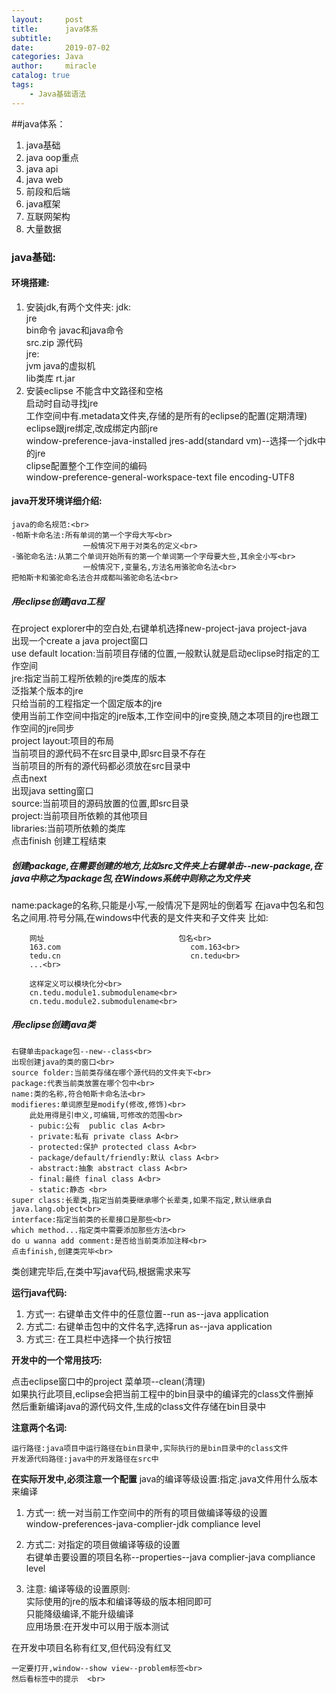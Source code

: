 ```yaml
---
layout:     post
title:      java体系
subtitle:   
date:       2019-07-02
categories: Java
author:     miracle
catalog: true
tags:
    - Java基础语法
---
```

##java体系：

1. java基础
2. java oop重点
3. java api
4. java web
5. 前段和后端
6. java框架
7. 互联网架构
8. 大量数据

### java基础:
#### 环境搭建:

1. 安装jdk,有两个文件夹: 
jdk:<br>
	jre<br>
	bin命令  javac和java命令<br>
	src.zip	源代码<br>
jre:<br>
	jvm java的虚拟机<br>
	lib类库	rt.jar<br>
2. 安装eclipse
	不能含中文路径和空格<br>
	启动时自动寻找jre<br>
	工作空间中有.metadata文件夹,存储的是所有的eclipse的配置(定期清理)<br>
	eclipse跟jre绑定,改成绑定内部jre<br>
		window-preference-java-installed jres-add(standard vm)--选择一个jdk中的jre<br>
	clipse配置整个工作空间的编码<br>
		window-preference-general-workspace-text file encoding-UTF8<br>
				
#### java开发环境详细介绍:

	java的命名规范:<br>
	-帕斯卡命名法:所有单词的第一个字母大写<br>
					一般情况下用于对类名的定义<br>
	-骆驼命名法:从第二个单词开始所有的第一个单词第一个字母要大些,其余全小写<br>
					一般情况下,变量名,方法名用骆驼命名法<br>
	把帕斯卡和骆驼命名法合并成都叫骆驼命名法<br>
	
##### 用eclipse创建java工程

在project explorer中的空白处,右键单机选择new-project-java project-java<br>
出现一个create a java project窗口<br>
use default location:当前项目存储的位置,一般默认就是启动eclipse时指定的工作空间<br>
jre:指定当前工程所依赖的jre类库的版本<br>
泛指某个版本的jre<br>
只给当前的工程指定一个固定版本的jre<br>
使用当前工作空间中指定的jre版本,工作空间中的jre变换,随之本项目的jre也跟工作空间的jre同步<br>
project layout:项目的布局<br>
	当前项目的源代码不在src目录中,即src目录不存在<br>
	当前项目的所有的源代码都必须放在src目录中<br>
点击next<br>
出现java setting窗口<br>
source:当前项目的源码放置的位置,即src目录<br>
project:当前项目所依赖的其他项目<br>
libraries:当前项所依赖的类库<br>
点击finish 创建工程结束<br>
				
##### 创建package,在需要创建的地方,比如src文件夹上右键单击--new-package,在java中称之为package包,在Windows系统中则称之为文件夹
name:package的名称,只能是小写,一般情况下是网址的倒着写
在java中包名和包名之间用.符号分隔,在windows中代表的是文件夹和子文件夹
比如:
	
		网址								包名<br>
		163.com                         	com.163<br>
		tedu.cn								cn.tedu<br>
		...<br>
		
		这样定义可以模块化分<br>
		cn.tedu.module1.submodulename<br>
		cn.tedu.module2.submodulename<br>
				
##### 用eclipse创建java类

	右键单击package包--new--class<br>
	出现创建java的类的窗口<br>
	source folder:当前类存储在哪个源代码的文件夹下<br>
	package:代表当前类放置在哪个包中<br>
	name:类的名称,符合帕斯卡命名法<br>
	modifieres:单词原型是modify(修改,修饰)<br>
		此处用得是引申义,可编辑,可修改的范围<br>
		- pubic:公有  public clas A<br>
		- private:私有 private class A<br>
		- protected:保护 protected class A<br>
		- package/default/friendly:默认 class A<br>
		- abstract:抽象 abstract class A<br>
		- final:最终 final class A<br>
		- static:静态 <br>
	super class:长辈类,指定当前类要继承哪个长辈类,如果不指定,默认继承自java.lang.object<br>
	interface:指定当前类的长辈接口是那些<br>
	which method...指定类中需要添加那些方法<br>
	do u wanna add comment:是否给当前类添加注释<br>
	点击finish,创建类完毕<br>	

类创建完毕后,在类中写java代码,根据需求来写<br>



**运行java代码:**

1. 方式一:
	右键单击文件中的任意位置--run as--java application
2. 方式二:
	右键单击包中的文件名字,选择run as--java application
3. 方式三:
	在工具栏中选择一个执行按钮
		
**开发中的一个常用技巧:**

点击eclipse窗口中的project 菜单项--clean(清理)<br>
如果执行此项目,eclipse会把当前工程中的bin目录中的编译完的class文件删掉<br>
然后重新编译java的源代码文件,生成的class文件存储在bin目录中<br>
			
**注意两个名词:**

	运行路径:java项目中运行路径在bin目录中,实际执行的是bin目录中的class文件
	开发源代码路径:java中的开发路径在src中
	
**在实际开发中,必须注意一个配置**
java的编译等级设置:指定.java文件用什么版本来编译

1. 方式一:
		统一对当前工作空间中的所有的项目做编译等级的设置<br>
		window-preferences-java-complier-jdk compliance level<br>
	
	
2. 方式二:
		对指定的项目做编译等级的设置<br>
		右键单击要设置的项目名称--properties--java complier-java compliance level<br>
		
3. 注意:
		编译等级的设置原则:<br>
			实际使用的jre的版本和编译等级的版本相同即可<br>
			只能降级编译,不能升级编译<br>
			应用场景:在开发中可以用于版本测试<br>

在开发中项目名称有红叉,但代码没有红叉<br>

	一定要打开,window--show view--problem标签<br>
	然后看标签中的提示  <br>        
